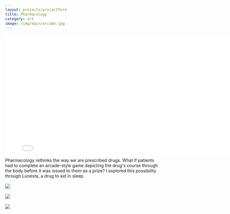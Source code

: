 ```yaml
---
layout: projects/projectTurn
title: Pharmacology
category: art
image: /img/main/arcade.jpg
---
```





<iframe src="//player.vimeo.com/video/115176497?title=0&amp;byline=0&amp;portrait=0" width="800" height="400" frameborder="0" webkitallowfullscreen mozallowfullscreen allowfullscreen> </iframe>

<br>
Pharmacology rethinks the way we are prescribed drugs. What if patients had to complete an arcade-style game depicting the drug's course through the body before it was issued to them as a prize? I explored this possibility through Lunesta, a drug to aid in sleep.
<br>
<br>
<img src="../../img/Arcade1.jpg">
<br>
<br>
<img src="../../img/Arcade4.jpg">
<br>
<br>
<img src="../../img/Arcade3.jpg">

<!-- <iframe src="//player.vimeo.com/video/115175906?title=0&amp;byline=0&amp;portrait=0" width="800" height="400" frameborder="0" webkitallowfullscreen mozallowfullscreen allowfullscreen> </iframe> -->
